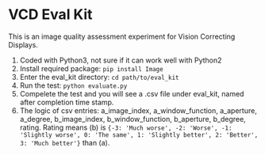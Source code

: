 # VCD Eval Kit

This is an image quality assessment experiment for Vision Correcting Displays.

1. Coded with Python3, not sure if it can work well with Python2
2. Install required package: `pip install Image`
3. Enter the eval_kit directory: `cd path/to/eval_kit`
4. Run the test: `python evaluate.py`
5. Compelete the test and you will see a .csv file under eval_kit, named after completion time stamp.
6. The logic of csv entries: a_image_index, a_window_function, a_aperture, a_degree, b_image_index, b_window_function, b_aperture, b_degree, rating. Rating means (b) is `{-3: 'Much worse', -2: 'Worse', -1: 'Slightly worse', 0: 'The same', 1: 'Slightly better', 2: 'Better', 3: 'Much better'}` than (a).